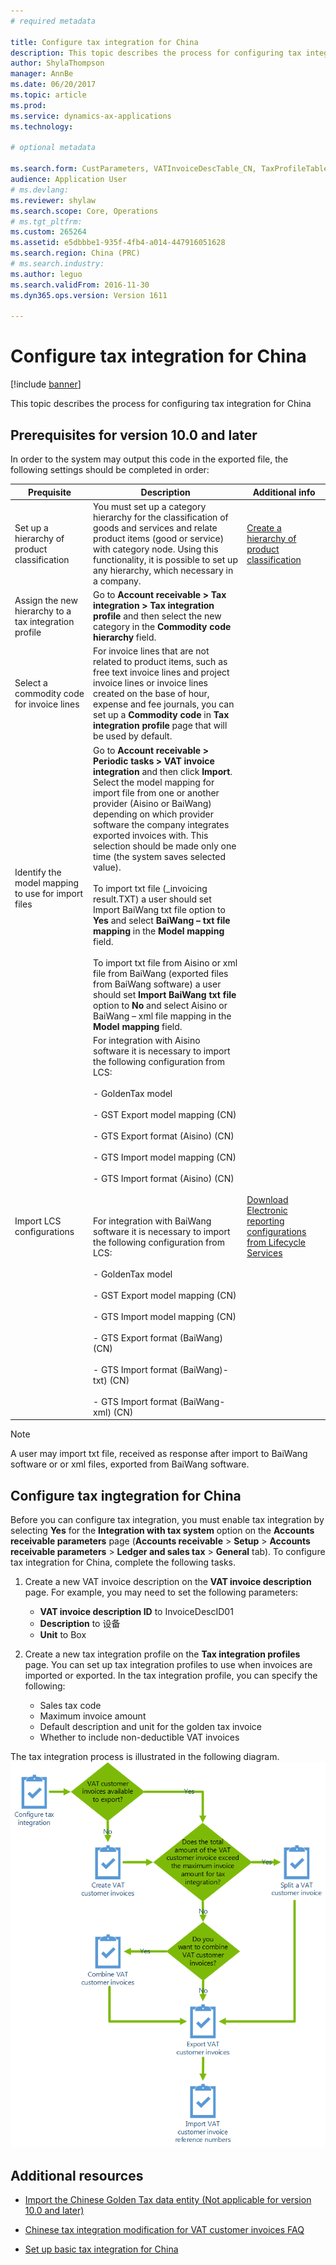 ```yaml
---
# required metadata

title: Configure tax integration for China
description: This topic describes the process for configuring tax integration for China.
author: ShylaThompson
manager: AnnBe
ms.date: 06/20/2017
ms.topic: article
ms.prod: 
ms.service: dynamics-ax-applications
ms.technology: 

# optional metadata

ms.search.form: CustParameters, VATInvoiceDescTable_CN, TaxProfileTable_CN
audience: Application User
# ms.devlang: 
ms.reviewer: shylaw
ms.search.scope: Core, Operations
# ms.tgt_pltfrm: 
ms.custom: 265264
ms.assetid: e5dbbbe1-935f-4fb4-a014-447916051628
ms.search.region: China (PRC)
# ms.search.industry: 
ms.author: leguo
ms.search.validFrom: 2016-11-30
ms.dyn365.ops.version: Version 1611

---
```


# Configure tax integration for China

[!include [banner](../includes/banner.md)]

This topic describes the process for configuring tax integration for China 

## Prerequisites for version 10.0 and later
In order to the system may output this code in the exported file, the following settings should be completed in order:

|Prequisite |Description |Additional info|
|------------|------------------------------|---------------------------------|
|Set up a hierarchy of product classification | You must set up a category hierarchy for the classification of goods and services and relate product items (good or service) with category node. Using this functionality, it is possible to set up any hierarchy, which necessary in a company.| [Create a hierarchy of product classification](../supply-chain/pim/tasks/create-hierarchy-product-classification.md)|
|Assign the new hierarchy to a tax integration profile | Go to **Account receivable > Tax integration > Tax integration profile** and then select the new category in the **Commodity code hierarchy** field.||
|Select a commodity code for invoice lines|For invoice lines that are not related to product items, such as free text invoice lines and project invoice lines or invoice lines created on the base of hour, expense and fee journals, you can set up a **Commodity code** in **Tax integration profile** page that will be used by default.||
|Identify the model mapping to use for import files | Go to **Account receivable > Periodic tasks > VAT invoice integration** and then click **Import**. Select the model mapping for import file from one or another provider (Aisino or BaiWang) depending on which provider software the company integrates exported invoices with. This selection should be made only one time (the system saves selected value).<br></br>To import txt file (<file name>_invoicing result.TXT) a user should set Import BaiWang txt file option to **Yes** and select **BaiWang – txt file mapping** in the **Model mapping** field.<br></br>To import txt file from Aisino or xml file from BaiWang (exported files from BaiWang software) a user should set **Import BaiWang txt file** option to **No** and select Aisino  or BaiWang – xml file mapping in the **Model mapping** field. ||
|Import LCS configurations|For integration with Aisino software it is necessary to import the following configuration from LCS: <br></br>- GoldenTax model<br></br>-	GST Export model mapping (CN)<br></br>-	GTS Export format (Aisino) (CN)<br></br>-	GTS Import model mapping (CN)<br></br>-	GTS Import format (Aisino) (CN)<br></br><br></br>For integration with BaiWang software it is necessary to import the following configuration from LCS:<br></br>-	GoldenTax model<br></br>-	GST Export model mapping (CN)<br></br>-	GTS Import model mapping (CN)<br></br>-	GTS Export format (BaiWang) (CN)<br></br>-	GTS Import format (BaiWang)-txt) (CN)<br></br>-	GTS Import format (BaiWang-xml) (CN)|[Download Electronic reporting configurations from Lifecycle Services](../../dev-itpro/analytics/download-electronic-reporting-configuration-lcs.md) |

   > [!NOTE] 
   > <P> A user may import txt file, received as response after import to BaiWang software or or xml files, exported from BaiWang software.</P>

## Configure tax ingtegration for China 

Before you can configure tax integration, you must enable tax integration by selecting **Yes** for the **Integration with tax system** option on the **Accounts receivable parameters** page (**Accounts receivable** > **Setup** > **Accounts receivable parameters** > **Ledger and sales tax** > **General** tab).
To configure tax integration for China, complete the following tasks.

1.  Create a new VAT invoice description on the **VAT invoice description** page. For example, you may need to set  the following parameters:
    -   **VAT invoice description ID** to InvoiceDescID01
    -   **Description** to 设备
    -   **Unit** to Box

2.  Create a new tax integration profile on the **Tax integration profiles** page. You can set up tax integration profiles to use when invoices are imported or exported. In the tax integration profile, you can specify the following:
    -   Sales tax code
    -   Maximum invoice amount
    -   Default description and unit for the golden tax invoice
    -   Whether to include non-deductible VAT invoices

The tax integration process is illustrated in the following diagram.
[![IC666469](./media/ic666469.gif)](./media/ic666469.gif)

## Additional resources

- [Import the Chinese Golden Tax data entity (Not applicable for version 10.0 and later)](apac-chn-import-golden-tax-data-entity.md)
   
- [Chinese tax integration modification for VAT customer invoices FAQ](apac-chn-tax-integration-vat-customer-invoices.md)

- [Set up basic tax integration for China](./tasks/set-up-basic-tax-integration-profile-china.md)


